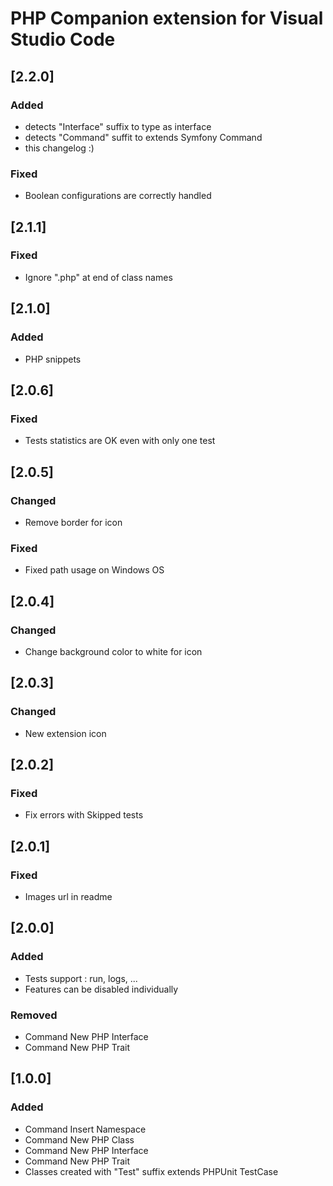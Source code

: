 # PHP Companion extension for Visual Studio Code

## [2.2.0]

### Added

- detects "Interface" suffix to type as interface
- detects "Command" suffit to extends Symfony Command
- this changelog :)

### Fixed

- Boolean configurations are correctly handled

## [2.1.1]

### Fixed

- Ignore ".php" at end of class names

## [2.1.0]

### Added

- PHP snippets

## [2.0.6]

### Fixed

- Tests statistics are OK even with only one test

## [2.0.5]

### Changed

- Remove border for icon

### Fixed

- Fixed path usage on Windows OS

## [2.0.4]

### Changed

- Change background color to white for icon

## [2.0.3]

### Changed

- New extension icon

## [2.0.2]

### Fixed

- Fix errors with Skipped tests

## [2.0.1]

### Fixed

- Images url in readme

## [2.0.0]

### Added

- Tests support : run, logs, ...
- Features can be disabled individually

### Removed

- Command New PHP Interface
- Command New PHP Trait

## [1.0.0]

### Added

- Command Insert Namespace
- Command New PHP Class
- Command New PHP Interface
- Command New PHP Trait
- Classes created with "Test" suffix extends PHPUnit TestCase
